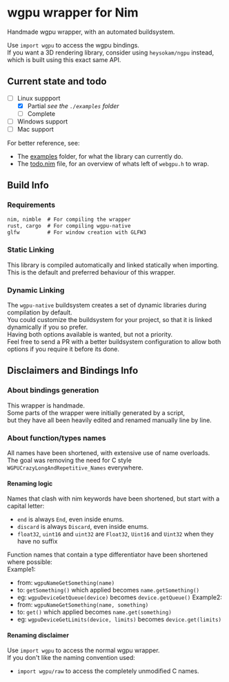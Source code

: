 # wgpu wrapper for Nim
Handmade wgpu wrapper, with an automated buildsystem.  

Use `import wgpu` to access the wgpu bindings.  
If you want a 3D rendering library, consider using `heysokam/ngpu` instead,  
which is built using this exact same API.  


## Current state and todo
- [ ] Linux suppport 
  - [x] Partial  _see the `./examples` folder_
  - [ ] Complete
- [ ] Windows support
- [ ] Mac support

For better reference, see:
- The [examples](./examples) folder, for what the library can currently do.  
- The [todo.nim](src/wgpu/todo.nim) file, for an overview of whats left of `webgpu.h` to wrap.  


## Build Info
### Requirements
```md
nim, nimble  # For compiling the wrapper
rust, cargo  # For compiling wgpu-native
glfw         # For window creation with GLFW3
```

### Static Linking
This library is compiled automatically and linked statically when importing.  
This is the default and preferred behaviour of this wrapper.  

### Dynamic Linking
The `wgpu-native` buildsystem creates a set of dynamic libraries during compilation by default.  
You could customize the buildsystem for your project, so that it is linked dynamically if you so prefer.  
Having both options available is wanted, but not a priority.  
Feel free to send a PR with a better buildsystem configuration to allow both options if you require it before its done.  


## Disclaimers and Bindings Info
### About bindings generation
This wrapper is handmade.  
Some parts of the wrapper were initially generated by a script,  
but they have all been heavily edited and renamed manually line by line.  

### About function/types names
All names have been shortened, with extensive use of name overloads.  
The goal was removing the need for C style `WGPUCrazyLongAndRepetitive_Names` everywhere.  

#### Renaming logic
Names that clash with nim keywords have been shortened, but start with a capital letter:  
- `end` is always `End`, even inside enums.
- `discard` is always `Discard`, even inside enums.
- `float32`, `uint16` and `uint32` are `Float32`, `Uint16` and `Uint32` when they have no suffix

Function names that contain a type differentiator have been shortened where possible:  
Example1:
- from: `wgpuNameGetSomething(name)`
- to:   `getSomething()` which applied becomes `name.getSomething()`
- eg:   `wgpuDeviceGetQueue(device)` becomes `device.getQueue()`
Example2:
- from: `wgpuNameGetSomething(name, something)`
- to:   `get()` which applied becomes `name.get(something)`
- eg:   `wgpuDeviceGetLimits(device, limits)` becomes `device.get(limits)`

#### Renaming disclaimer
Use `import wgpu` to access the normal wgpu wrapper.  
If you don't like the naming convention used:  
- `import wgpu/raw` to access the completely unmodified C names.  

